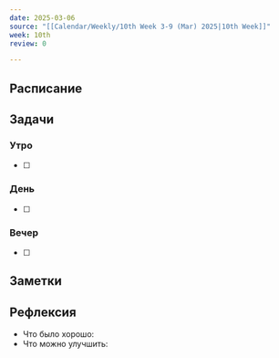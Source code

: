 ```yaml
---
date: 2025-03-06
source: "[[Calendar/Weekly/10th Week 3-9 (Mar) 2025|10th Week]]"
week: 10th
review: 0

---
```



## Расписание

## Задачи

### Утро

- [ ]

### День

- [ ]

### Вечер

- [ ]

## Заметки

## Рефлексия

- Что было хорошо:
- Что можно улучшить: